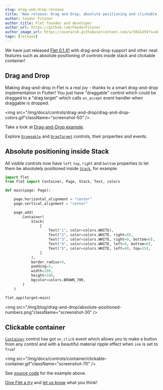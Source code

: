 ```yaml
---
slug: drag-and-drop-release
title: 'New release: Drag and Drop, absolute positioning and clickable container'
author: Feodor Fitsner
author_title: Flet founder and developer
author_url: https://github.com/FeodorFitsner
author_image_url: https://avatars0.githubusercontent.com/u/5041459?s=400&v=4
tags: [release]
---
```


We have just released [Flet 0.1.41](https://pypi.org/project/flet/0.1.41/) with drag-and-drop support and other neat features such as absolute positioning of controls inside stack and clickable container!

## Drag and Drop

Making drag-and-drop in Flet is a real joy - thanks to a smart drag-and-drop implementation in Flutter! You just have "draggable" control which could be dragged to a "drag target" which calls `on_accept` event handler when draggable is dropped.

<img src="/img/docs/controls/drag-and-drop/drag-and-drop-colors.gif"className="screenshot-50" />

Take a look at [Drag-and-Drop example](https://github.com/flet-dev/examples/blob/main/python/controls/drag-and-drop/drag-drop-colors.py).

Explore [`Draggable`](/docs/controls/draggable) and [`DragTarget`](/docs/controls/dragtarget) controls, their properties and events.

## Absolute positioning inside Stack

All visible controls now have `left` `top`, `right` and `bottom` properties to let them be absolutely positioned inside [`Stack`](/docs/controls/stack), for example:

```python {13-17}
import flet
from flet import Container, Page, Stack, Text, colors

def main(page: Page):

    page.horizontal_alignment = "center"
    page.vertical_alignment = "center"

    page.add(
        Container(
            Stack(
                [
                    Text("1", color=colors.WHITE),
                    Text("2", color=colors.WHITE, right=0),
                    Text("3", color=colors.WHITE, right=0, bottom=0),
                    Text("4", color=colors.WHITE, left=0, bottom=0),
                    Text("5", color=colors.WHITE, left=40, top=35),
                ]
            ),
            border_radius=8,
            padding=5,
            width=100,
            height=100,
            bgcolor=colors.BROWN_700,
        )
    )

flet.app(target=main)
```

<img src="/img/blog/drag-and-drop/absolute-positioned-numbers.png"className="screenshot-30" />

## Clickable container

[`Container`](/docs/controls/container) control has got `on_click` event which allows you to make a button from any control and with a beautiful material ripple effect when `ink` is set to `True`!

<img src="/img/docs/controls/container/clickable-container.gif"className="screenshot-70" />

See [source code](https://github.com/flet-dev/examples/blob/main/python/controls/container/clickable-container.py) for the example above.

[Give Flet a try](/docs/getting-started/python) and [let us know](https://discord.gg/dzWXP8SHG8) what you think!

